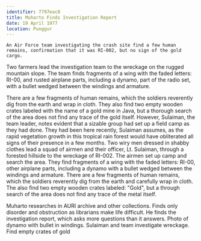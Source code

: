 ```yaml
---
identifier: 7797eac8
title: Muharto Finds Investigation Report
date: 19 April 1977 
location: Punggur
---
```


``` {.synopsis}
An Air Force team investigating the crash site find a few human remains, confirmation that it was RI-002, but no sign of the gold cargo. 
```

Two farmers lead the investigation team to the wreckage on the rugged
mountain slope. The team finds fragments of a wing with the faded
letters: RI-00, and rusted airplane parts, including a dynamo, part of
the radio set, with a bullet wedged between the windings and armature.

There are a few fragments of human remains, which the soldiers
reverently dig from the earth and wrap in cloth. They also find two
empty wooden crates labeled with the name of a gold mine in Java, but a
thorough search of the area does not find any trace of the gold itself.
However, Sulaiman, the team leader, notes evident that a sizable group
had set up a field camp as they had done. They had been here recently,
Sulaiman assumes, as the rapid vegetation growth in this tropical rain
forest would have obliterated all signs of their presence in a few
months. Two wiry men dressed in shabby clothes lead a squad of airmen
and their officer, Lt. Sulaiman, through a forested hillside to the
wreckage of RI-002. The airmen set up camp and search the area. They
find fragments of a wing with the faded letters: RI-00, other airplane
parts, including a dynamo with a bullet wedged between the windings and
armature. There are a few fragments of human remains, which the soldiers
reverently dig from the earth and carefully wrap in cloth. The also find
two empty wooden crates labeled: "Gold", but a through search of the
area does not find any trace of the metal itself.

Muharto researches in AURI archive and other collections. Finds only
disorder and obstruction as librarians make life difficult. He finds the
investigation report, which asks more questions than it answers. Photo
of dynamo with bullet in windings. Sulaiman and team investigate
wreckage. Find empty crates of gold
